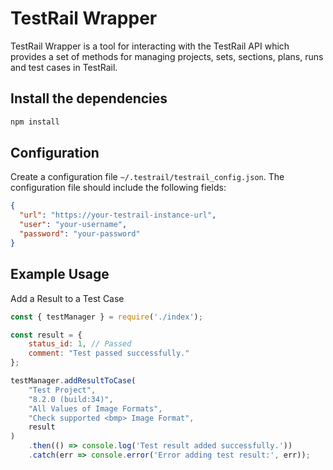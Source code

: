 # TestRail Wrapper

TestRail Wrapper is a tool for interacting with the
TestRail API which provides a set of methods for managing
projects, sets, sections, plans, runs and test cases in TestRail.

## Install the dependencies

```bash
npm install
```

## Configuration

Create a configuration file `~/.testrail/testrail_config.json`.
The configuration file should include the following fields:

```json
{
  "url": "https://your-testrail-instance-url",
  "user": "your-username",
  "password": "your-password"
}
```

## Example Usage

Add a Result to a Test Case

```javascript
const { testManager } = require('./index');

const result = {
    status_id: 1, // Passed
    comment: "Test passed successfully."
};

testManager.addResultToCase(
    "Test Project",
    "8.2.0 (build:34)",
    "All Values of Image Formats",
    "Check supported <bmp> Image Format",
    result
)
    .then(() => console.log('Test result added successfully.'))
    .catch(err => console.error('Error adding test result:', err));
```
